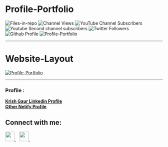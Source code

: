 # Profile-Portfolio

![Files-in-repo](https://img.shields.io/github/directory-file-count/KrishGaur1354/Personal-Python-Projects)
![Channel Views](https://img.shields.io/youtube/channel/views/UC1x1aok5Ji52Dw6G8_GN59Q?style=social)
![YouTube Channel Subscribers](https://img.shields.io/youtube/channel/subscribers/UC1x1aok5Ji52Dw6G8_GN59Q?style=social)
![Youtube Second channel subscribers](https://img.shields.io/youtube/channel/subscribers/UChVQCKleV_WKpQkPu_8nozw?style=social)
![Twitter Followers](https://img.shields.io/twitter/follow/ThatOneKrish?style=social)
![Github Profile](https://img.shields.io/github/followers/KrishGaur1354?style=social)
![Profile-Portfolio](https://socialify.git.ci/KrishGaur1354/Profile-Portfolio/image?font=Raleway&language=1&logo=https%3A%2F%2Fi.ibb.co%2Fkmpxcn5%2Fdownload-1-removebg-preview.png&name=1&owner=1&pattern=Circuit%20Board&theme=Light)

---

# Website-Layout
<a href="https://krishgaur1354.github.io/Profile-Portfolio/"><img src="https://i.ibb.co/t8LSjYv/Profile-Portfolio.png" alt="Profile-Portfolio" border="0"></a>

---

### Profile : 

<div class="badge-base LI-profile-badge" data-locale="en_US" data-size="large" data-theme="dark" data-type="HORIZONTAL" data-vanity="krish-gaur-005911183" data-version="v1"><a class="badge-base__link LI-simple-link" href="https://in.linkedin.com/in/krish-gaur-005911183?trk=profile-badge"><b>Krish Gaur Linkedin Profile</b></a></div>
<a href="https://krishgaur-profile.netlify.app/"><b>Other Netify Profile</b></a>
<h2>Connect with me: </h2>
  <a href="https://twitter.com/ThatOneKrish">
    <img width="30px" src="https://www.vectorlogo.zone/logos/twitter/twitter-official.svg" />
  </a>&ensp;
   <a href="https://www.instagram.com/ThatOneKrish/">
    <img width="30px" src="https://www.vectorlogo.zone/logos/instagram/instagram-icon.svg" />
  </a>&ensp;
